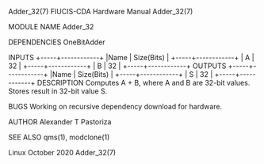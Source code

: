 Adder_32(7)               FIUCIS-CDA Hardware Manual               Adder_32(7)



MODULE NAME
       Adder_32

DEPENDENCIES
       OneBitAdder

INPUTS
       +-----+------------+
       |Name | Size(Bits) |
       +-----+------------+
       | A   |     32     |
       +-----+------------+
       | B   |     32     |
       +-----+------------+
OUTPUTS
       +-----+------------+
       |Name | Size(Bits) |
       +-----+------------+
       | S   |     32     |
       +-----+------------+
DESCRIPTION
       Computes  A  +  B,  where  A and B are 32-bit values.  Stores result in
       32-bit value S.

BUGS
       Working on recursive dependency download for hardware.

AUTHOR
       Alexander T Pastoriza

SEE ALSO
       qms(1), modclone(1)



Linux                            October 2020                      Adder_32(7)
